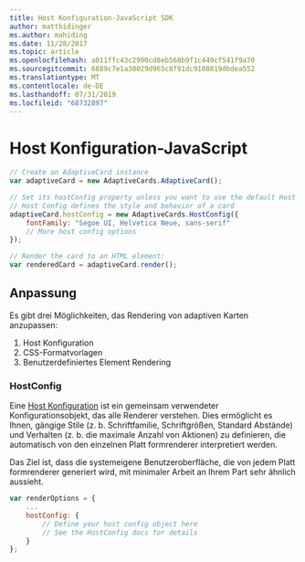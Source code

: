 ```yaml
---
title: Host Konfiguration-JavaScript SDK
author: matthidinger
ms.author: mahiding
ms.date: 11/28/2017
ms.topic: article
ms.openlocfilehash: a011ffc43c2990cd8eb568b9f1c449cf541f9a70
ms.sourcegitcommit: 6889c7e1a38029d965c8f91dc9108819dbdea552
ms.translationtype: MT
ms.contentlocale: de-DE
ms.lasthandoff: 07/31/2019
ms.locfileid: "68732897"
---
```

# <a name="host-config---javascript"></a>Host Konfiguration-JavaScript

```js
// Create an AdaptiveCard instance
var adaptiveCard = new AdaptiveCards.AdaptiveCard();

// Set its hostConfig property unless you want to use the default Host Config
// Host Config defines the style and behavior of a card
adaptiveCard.hostConfig = new AdaptiveCards.HostConfig({
    fontFamily: "Segoe UI, Helvetica Neue, sans-serif"
    // More host config options
});

// Render the card to an HTML element:
var renderedCard = adaptiveCard.render();
```

## <a name="customization"></a>Anpassung

Es gibt drei Möglichkeiten, das Rendering von adaptiven Karten anzupassen: 
1. Host Konfiguration
2. CSS-Formatvorlagen
3. Benutzerdefiniertes Element Rendering

### <a name="hostconfig"></a>HostConfig 

Eine [Host Konfiguration](../../../rendering-cards/host-config.md) ist ein gemeinsam verwendeter Konfigurationsobjekt, das alle Renderer verstehen. Dies ermöglicht es Ihnen, gängige Stile (z. b. Schriftfamilie, Schriftgrößen, Standard Abstände) und Verhalten (z. b. die maximale Anzahl von Aktionen) zu definieren, die automatisch von den einzelnen Platt formrenderer interpretiert werden. 

Das Ziel ist, dass die systemeigene Benutzeroberfläche, die von jedem Platt formrenderer generiert wird, mit minimaler Arbeit an Ihrem Part sehr ähnlich aussieht.

```javascript
var renderOptions = {
    ...
    hostConfig: {
        // Define your host config object here
        // See the HostConfig docs for details
    }
};
```